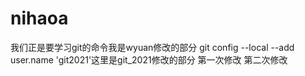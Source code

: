 # nihaoa
我们正是要学习git的命令我是wyuan修改的部分
git config --local --add user.name 'git2021'这里是git_2021修改的部分
第一次修改
第二次修改

